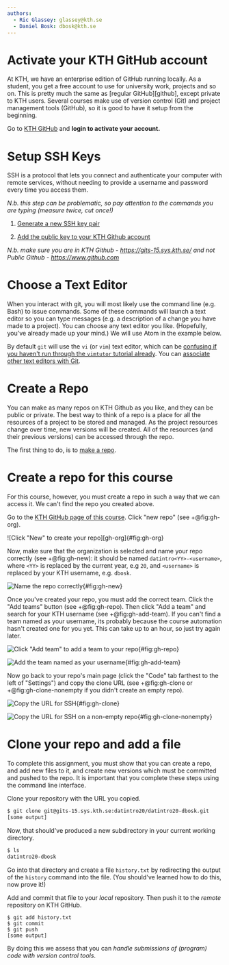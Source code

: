 ```yaml
---
authors:
  - Ric Glassey: glassey@kth.se
  - Daniel Bosk: dbosk@kth.se
---
```


# Activate your KTH GitHub account

At KTH, we have an enterprise edition of GitHub running locally. As a
student, you get a free account to use for university work, projects and
so on. This is pretty much the same as [regular GitHub][github], except
private to KTH users. Several courses make use of version control (Git)
and project management tools (GitHub), so it is good to have it setup
from the beginning.

Go to [KTH GitHub][gits] and **login to activate your account.**

[gits]: https://gits-15.sys.kth.se/


# Setup SSH Keys

SSH is a protocol that lets you connect and authenticate your computer
with remote services, without needing to provide a username and password
every time you access them.

*N.b. this step can be problematic, so pay attention to the commands you
are typing (measure twice, cut once!)*

 1) [Generate a new SSH key pair][github-keypair]

 2) [Add the public key to your KTH Github account][github-addkeys]

[github-keypair]: https://help.github.com/articles/generating-a-new-ssh-key-and-adding-it-to-the-ssh-agent/

[github-addkeys]: https://help.github.com/articles/adding-a-new-ssh-key-to-your-github-account/

*N.b. make sure you are in KTH Github - https://gits-15.sys.kth.se/ and
not Public Github - https://www.github.com*


# Choose a Text Editor

When you interact with git, you will most likely use the command line
(e.g. Bash) to issue commands. Some of these commands will launch a text
editor so you can type messages (e.g. a description of a change you have
made to a project). You can choose any text editor you like. (Hopefully, you've 
already made up your mind.) We will use Atom in the example below.

By default `git` will use the `vi` (or `vim`) text editor, which can be 
[confusing if you haven't run through the `vimtutor` tutorial 
already][stackoverflow-exitvim]. You can [associate other text editors with 
Git][github-changeeditor].

[stackoverflow-exitvim]: https://stackoverflow.blog/2017/05/23/stack-overflow-helping-one-million-developers-exit-vim/

[github-changeeditor]: https://help.github.com/articles/associating-text-editors-with-git/


# Create a Repo

You can make as many repos on KTH Github as you like, and they can be
public or private. The best way to think of a repo is a place for all
the resources of a project to be stored and managed. As the project
resources change over time, new versions will be created. All of the
resources (and their previous versions) can be accessed through the
repo.

The first thing to do, is to [make a repo][github-makerepo].

[github-makerepo]: https://help.github.com/articles/create-a-repo/


# Create a repo for this course

For this course, however, you must create a repo in such a way that we can 
access it. We can't find the repo you created above.

Go to the [KTH GitHub page of this course][github-datintro]. Click "new repo" 
(see +@fig:gh-org).

[github-datintro]: https://gits-15.sys.kth.se/datintro20

![Click "New" to create your repo][gh-org]{#fig:gh-org}

[gh-new]: https://github.com/dbosk/introtools/raw/master/collaboration/gh-org.png

Now, make sure that the organization is selected and name your repo correctly 
(see +@fig:gh-new): it should be named `datintro<YY>-<username>`, where `<YY>` 
is replaced by the current year, e.g `20`, and `<username>` is replaced by your 
KTH username, e.g. `dbosk`.

![Name the repo correctly][gh-new]{#fig:gh-new}

[gh-new]: https://github.com/dbosk/introtools/raw/master/collaboration/gh-new.png

Once you've created your repo, you must add the correct team. Click the "Add 
teams" button (see +@fig:gh-repo). Then click "Add a team" and search for your 
KTH username (see +@fig:gh-add-team). If you can't find a team named as your 
username, its probably because the course automation hasn't created one for you 
yet. This can take up to an hour, so just try again later.

![Click "Add team" to add a team to your repo][gh-repo]{#fig:gh-repo}

[gh-repo]: https://github.com/dbosk/introtools/raw/master/collaboration/gh-repo.png

![Add the team named as your username][gh-add-team]{#fig:gh-add-team}

[gh-add-team]: https://github.com/dbosk/introtools/raw/master/collaboration/gh-add-team.png

Now go back to your repo's main page (click the "Code" tab farthest to the left 
of "Settings") and copy the clone URL (see +@fig:gh-clone or 
+@fig:gh-clone-nonempty if you didn't create an empty repo).

![Copy the URL for SSH][gh-clone]{#fig:gh-clone}

[gh-clone]: https://github.com/dbosk/introtools/raw/master/collaboration/gh-clone.png

![Copy the URL for SSH on a non-empty repo][gh-clone-nonempty]{#fig:gh-clone-nonempty}

[gh-clone-nonempty]: https://github.com/dbosk/introtools/raw/master/collaboration/gh-clone-nonempty.png


# Clone your repo and add a file

To complete this assignment, you must show that you can create a repo,
and add new files to it, and create new versions which must be committed
and pushed to the repo. It is important that you complete these steps
using the command line interface.

Clone your repository with the URL you copied.
```bash
$ git clone git@gits-15.sys.kth.se:datintro20/datintro20-dbosk.git
[some output]
```

Now, that should've produced a new subdirectory in your current working 
directory.
```bash
$ ls
datintro20-dbosk
```

Go into that directory and create a file `history.txt` by redirecting the 
output of the `history` command into the file. (You should've learned how to do 
this, now prove it!)

Add and commit that file to your *local* repository. Then push it to the 
*remote* repository on KTH GitHub.
```
$ git add history.txt
$ git commit
$ git push
[some output]
```

By doing this we assess that you can *handle submissions of (program)
code with version control tools*.

